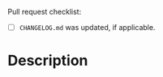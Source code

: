 Pull request checklist:

- [ ] `CHANGELOG.md` was updated, if applicable.

# Description

<!-- If applicable, please include a summary of what you've changed and what issue is fixed. In the case of a bug fix, please include steps to reproduce the bug so the pull request can be tested -->
